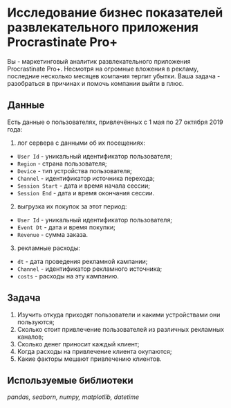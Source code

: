 # Исследование бизнес показателей развлекательного приложения Procrastinate Pro+

Вы - маркетинговый аналитик развлекательного приложения Procrastinate Pro+. Несмотря на огромные вложения в рекламу, последние несколько месяцев компания терпит убытки. Ваша задача - разобраться в причинах и помочь компании выйти в плюс.


## Данные

Есть данные о пользователях, привлечённых с 1 мая по 27 октября 2019 года:

1) лог сервера с данными об их посещениях:
- `User Id` - уникальный идентификатор пользователя;
- `Region` - страна пользователя;
- `Device` - тип устройства пользователя;
- `Channel` - идентификатор источника перехода;
- `Session Start` - дата и время начала сессии;
- `Session End` - дата и время окончания сессии.


2) выгрузка их покупок за этот период:
- `User Id` - уникальный идентификатор пользователя;
- `Event Dt` - дата и время покупки;
- `Revenue` - сумма заказа.

3) рекламные расходы:
- `dt` - дата проведения рекламной кампании;
- `Channel` - идентификатор рекламного источника;
- `costs` - расходы на эту кампанию.


## Задача

1. Изучить откуда приходят пользователи и какими устройствами они пользуются;
2. Сколько стоит привлечение пользователей из различных рекламных каналов;
3. Сколько денег приносит каждый клиент;
4. Когда расходы на привлечение клиента окупаются;
5. Какие факторы мешают привлечению клиентов.

## Используемые библиотеки
*pandas, seaborn, numpy, matplotlib, datetime*